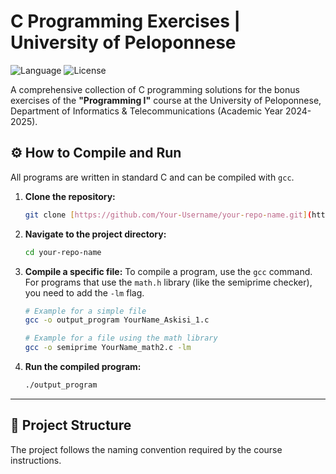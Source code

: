 # C Programming Exercises | University of Peloponnese

![Language](https://img.shields.io/badge/Language-C-blue.svg)
![License](https://img.shields.io/badge/License-MIT-yellow.svg)

A comprehensive collection of C programming solutions for the bonus exercises of the **"Programming I"** course at the University of Peloponnese, Department of Informatics & Telecommunications (Academic Year 2024-2025).

## ⚙️ How to Compile and Run

All programs are written in standard C and can be compiled with `gcc`.

1.  **Clone the repository:**
    ```bash
    git clone [https://github.com/Your-Username/your-repo-name.git](https://github.com/Your-Username/your-repo-name.git)
    ```

2.  **Navigate to the project directory:**
    ```bash
    cd your-repo-name
    ```

3.  **Compile a specific file:**
    To compile a program, use the `gcc` command. For programs that use the `math.h` library (like the semiprime checker), you need to add the `-lm` flag.
    ```bash
    # Example for a simple file
    gcc -o output_program YourName_Askisi_1.c

    # Example for a file using the math library
    gcc -o semiprime YourName_math2.c -lm
    ```

4.  **Run the compiled program:**
    ```bash
    ./output_program
    ```

---

## 📂 Project Structure

The project follows the naming convention required by the course instructions.
